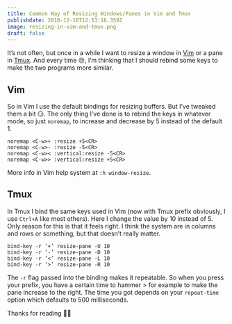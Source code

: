 ```yaml
---
title: Common Way of Resizing Windows/Panes in Vim and Tmux
publishdate: 2018-12-18T12:53:16.359Z
image: resizing-in-vim-and-tmux.png
draft: false
---
```

It’s not often, but once in a while I want to resize a window in [Vim](https://www.vim.org/) or a pane in [Tmux](http://tmux.github.io/). And every time 😒, I’m thinking that I should rebind some keys to make the two programs more similar.

## Vim

So in Vim I use the default bindings for resizing buffers. But I’ve tweaked them a bit 😏. The only thing I’ve done is to rebind the keys in whatever mode, so just `noremap`, to increase and decrease by 5 instead of the default 1.

```
noremap <C-w>+ :resize +5<CR>
noremap <C-w>- :resize -5<CR>
noremap <C-w>< :vertical:resize -5<CR>
noremap <C-w>> :vertical:resize +5<CR>
```

More info in Vim help system at `:h window-resize`.

## Tmux

In Tmux I bind the same keys used in Vim (now with Tmux prefix obviously, I use `Ctrl+A` like most others). Here I change the value by 10 instead of 5. Only reason for this is that it feels right. I think the system are in columns and rows or something, but that doesn’t really matter.

```
bind-key -r ‘+’ resize-pane -U 10
bind-key -r ‘-’ resize-pane -D 10
bind-key -r ‘<’ resize-pane -L 10
bind-key -r ‘>’ resize-pane -R 10
```

The `-r` flag passed into the binding makes it repeatable. So when you press your prefix, you have a certain time to hammer > for example to make the pane increase to the right. The time you got depends on your `repeat-time` option which defaults to 500 milliseconds.

Thanks for reading 🙌👋
